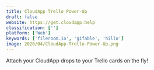 ```yaml
---
title: CloudApp Trello Power-Up
draft: false 
website: https://get.cloudapp.help
classification: ['']
platform: ['Web']
keywords: ['fileroom.io', 'gifable', 'hillo']
image: 2020/04/CloudApp-Trello-Power-Up.png
---
```

Attach your CloudApp drops to your Trello cards on the fly!
